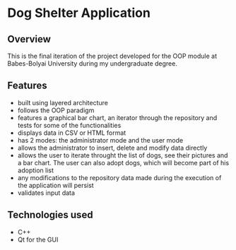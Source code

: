 # Dog Shelter Application

## Overview
This is the final iteration of the project developed for the OOP module at Babes-Bolyai University during my undergraduate degree.

## Features
- built using layered architecture
- follows the OOP paradigm
- features a graphical bar chart, an iterator through the repository and tests for some of the functionalities
- displays data in CSV or HTML format
- has 2 modes: the administrator mode and the user mode
- allows the administrator to  insert, delete and modify data directly
- allows the user to iterate throught the list of dogs, see their pictures and a bar chart. The user can also adopt dogs, which will become part of his adoption list 
- any modifications to the repository data made during the execution of the application will persist
- validates input data

## Technologies used
- C++ 
- Qt for the GUI
